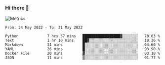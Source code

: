 ### Hi there 👋

![Metrics](https://github.com/radoapx/radoapx/blob/main/github-metrics.svg)

<!--START_SECTION:waka-->

```text
From: 24 May 2022 - To: 31 May 2022

Python             7 hrs 57 mins   █████████████████▓░░░░░░░   70.63 %
Text               1 hr 10 mins    ██▓░░░░░░░░░░░░░░░░░░░░░░   10.36 %
Markdown           31 mins         █░░░░░░░░░░░░░░░░░░░░░░░░   04.60 %
YAML               26 mins         █░░░░░░░░░░░░░░░░░░░░░░░░   03.90 %
Docker File        20 mins         ▓░░░░░░░░░░░░░░░░░░░░░░░░   03.10 %
JSON               11 mins         ▒░░░░░░░░░░░░░░░░░░░░░░░░   01.77 %
```

<!--END_SECTION:waka-->

<!--
**radoapx/radoapx** is a ✨ _special_ ✨ repository because its `README.md` (this file) appears on your GitHub profile.

Here are some ideas to get you started:

- 🔭 I’m currently working on ...
- 🌱 I’m currently learning ...
- 👯 I’m looking to collaborate on ...
- 🤔 I’m looking for help with ...
- 💬 Ask me about ...
- 📫 How to reach me: ...
- 😄 Pronouns: ...
- ⚡ Fun fact: ...
-->
